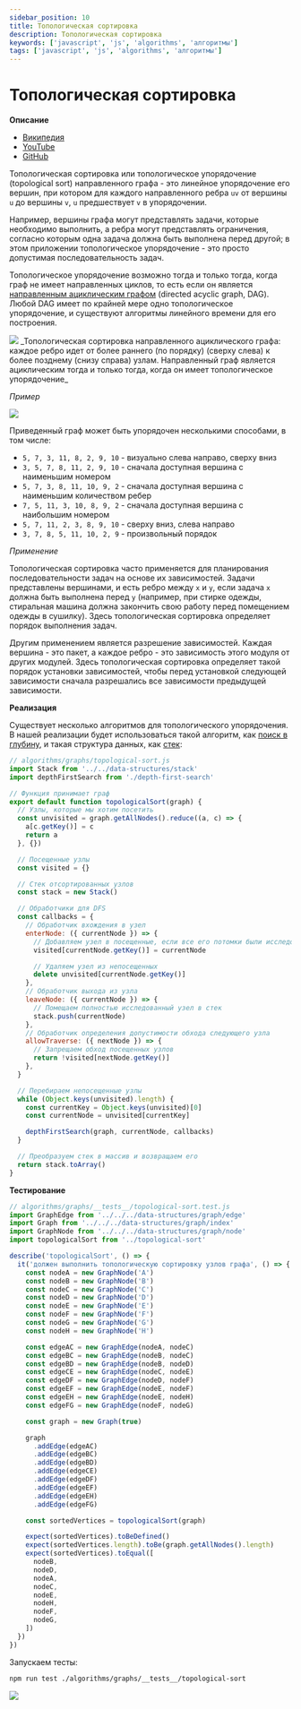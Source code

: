 ```yaml
---
sidebar_position: 10
title: Топологическая сортировка
description: Топологическая сортировка
keywords: ['javascript', 'js', 'algorithms', 'алгоритмы']
tags: ['javascript', 'js', 'algorithms', 'алгоритмы']
---
```


# Топологическая сортировка

__Описание__

- [Википедия](https://ru.wikipedia.org/wiki/%D0%A2%D0%BE%D0%BF%D0%BE%D0%BB%D0%BE%D0%B3%D0%B8%D1%87%D0%B5%D1%81%D0%BA%D0%B0%D1%8F_%D1%81%D0%BE%D1%80%D1%82%D0%B8%D1%80%D0%BE%D0%B2%D0%BA%D0%B0)
- [YouTube](https://www.youtube.com/watch?v=o0P8oNXoA_w)
- [GitHub](https://github.com/harryheman/algorithms-data-structures/blob/main/src/algorithms/graphs/topological-sort.js)

Топологическая сортировка или топологическое упорядочение (topological sort) направленного графа - это линейное упорядочение его вершин, при котором для каждого направленного ребра `uv` от вершины `u` до вершины `v`, `u` предшествует `v` в упорядочении.

Например, вершины графа могут представлять задачи, которые необходимо выполнить, а ребра могут представлять ограничения, согласно которым одна задача должна быть выполнена перед другой; в этом приложении топологическое упорядочение - это просто допустимая последовательность задач.

Топологическое упорядочение возможно тогда и только тогда, когда граф не имеет направленных циклов, то есть если он является [направленным ациклическим графом](https://en.wikipedia.org/wiki/Directed_acyclic_graph) (directed acyclic graph, DAG). Любой DAG имеет по крайней мере одно топологическое упорядочение, и существуют алгоритмы линейного времени для его построения.

<img src="https://habrastorage.org/webt/e6/yd/gb/e6ydgbndzlnsg8xeznuym1weitc.png" />
_Топологическая сортировка направленного ациклического графа: каждое ребро идет от более раннего (по порядку) (сверху слева) к более позднему (снизу справа) узлам. Направленный граф является ациклическим тогда и только тогда, когда он имеет топологическое упорядочение_
<br />

_Пример_

<img src="https://habrastorage.org/webt/in/bz/fc/inbzfcxiqyzu51xgllmrlpscrkw.png" />
<br />

Приведенный граф может быть упорядочен несколькими способами, в том числе:

- `5, 7, 3, 11, 8, 2, 9, 10` - визуально слева направо, сверху вниз
- `3, 5, 7, 8, 11, 2, 9, 10` - сначала доступная вершина с наименьшим номером
- `5, 7, 3, 8, 11, 10, 9, 2` - сначала доступная вершина с наименьшим количеством ребер
- `7, 5, 11, 3, 10, 8, 9, 2` - сначала доступная вершина с наибольшим номером
- `5, 7, 11, 2, 3, 8, 9, 10` - сверху вниз, слева направо
- `3, 7, 8, 5, 11, 10, 2, 9` - произвольный порядок

_Применение_

Топологическая сортировка часто применяется для планирования последовательности задач на основе их зависимостей. Задачи представлены вершинами, и есть ребро между `x` и `y`, если задача `x` должна быть выполнена перед `y` (например, при стирке одежды, стиральная машина должна закончить свою работу перед помещением одежды в сушилку). Здесь топологическая сортировка определяет порядок выполнения задач.

Другим применением является разрешение зависимостей. Каждая вершина - это пакет, а каждое ребро - это зависимость этого модуля от других модулей. Здесь топологическая сортировка определяет такой порядок установки зависимостей, чтобы перед установкой следующей зависимости сначала разрешались все зависимости предыдущей зависимости.

__Реализация__

Существует несколько алгоритмов для топологического упорядочения. В нашей реализации будет использоваться такой алгоритм, как [поиск в глубину](./dfs.md), и такая структура данных, как [стек](../../data-structures/stack.md):

```javascript
// algorithms/graphs/topological-sort.js
import Stack from '../../data-structures/stack'
import depthFirstSearch from './depth-first-search'

// Функция принимает граф
export default function topologicalSort(graph) {
  // Узлы, которые мы хотим посетить
  const unvisited = graph.getAllNodes().reduce((a, c) => {
    a[c.getKey()] = c
    return a
  }, {})

  // Посещенные узлы
  const visited = {}

  // Стек отсортированных узлов
  const stack = new Stack()

  // Обработчики для DFS
  const callbacks = {
    // Обработчик вхождения в узел
    enterNode: ({ currentNode }) => {
      // Добавляем узел в посещенные, если все его потомки были исследованы
      visited[currentNode.getKey()] = currentNode

      // Удаляем узел из непосещенных
      delete unvisited[currentNode.getKey()]
    },
    // Обработчик выхода из узла
    leaveNode: ({ currentNode }) => {
      // Помещаем полностью исследованный узел в стек
      stack.push(currentNode)
    },
    // Обработчик определения допустимости обхода следующего узла
    allowTraverse: ({ nextNode }) => {
      // Запрещаем обход посещенных узлов
      return !visited[nextNode.getKey()]
    },
  }

  // Перебираем непосещенные узлы
  while (Object.keys(unvisited).length) {
    const currentKey = Object.keys(unvisited)[0]
    const currentNode = unvisited[currentKey]

    depthFirstSearch(graph, currentNode, callbacks)
  }

  // Преобразуем стек в массив и возвращаем его
  return stack.toArray()
}
```

__Тестирование__

```javascript
// algorithms/graphs/__tests__/topological-sort.test.js
import GraphEdge from '../../../data-structures/graph/edge'
import Graph from '../../../data-structures/graph/index'
import GraphNode from '../../../data-structures/graph/node'
import topologicalSort from '../topological-sort'

describe('topologicalSort', () => {
  it('должен выполнить топологическую сортировку узлов графа', () => {
    const nodeA = new GraphNode('A')
    const nodeB = new GraphNode('B')
    const nodeC = new GraphNode('C')
    const nodeD = new GraphNode('D')
    const nodeE = new GraphNode('E')
    const nodeF = new GraphNode('F')
    const nodeG = new GraphNode('G')
    const nodeH = new GraphNode('H')

    const edgeAC = new GraphEdge(nodeA, nodeC)
    const edgeBC = new GraphEdge(nodeB, nodeC)
    const edgeBD = new GraphEdge(nodeB, nodeD)
    const edgeCE = new GraphEdge(nodeC, nodeE)
    const edgeDF = new GraphEdge(nodeD, nodeF)
    const edgeEF = new GraphEdge(nodeE, nodeF)
    const edgeEH = new GraphEdge(nodeE, nodeH)
    const edgeFG = new GraphEdge(nodeF, nodeG)

    const graph = new Graph(true)

    graph
      .addEdge(edgeAC)
      .addEdge(edgeBC)
      .addEdge(edgeBD)
      .addEdge(edgeCE)
      .addEdge(edgeDF)
      .addEdge(edgeEF)
      .addEdge(edgeEH)
      .addEdge(edgeFG)

    const sortedVertices = topologicalSort(graph)

    expect(sortedVertices).toBeDefined()
    expect(sortedVertices.length).toBe(graph.getAllNodes().length)
    expect(sortedVertices).toEqual([
      nodeB,
      nodeD,
      nodeA,
      nodeC,
      nodeE,
      nodeH,
      nodeF,
      nodeG,
    ])
  })
})
```

Запускаем тесты:

```bash
npm run test ./algorithms/graphs/__tests__/topological-sort
```

<img src="https://habrastorage.org/webt/dm/si/h9/dmsih9frsgqbno8e9r5wryz3gei.png" />

